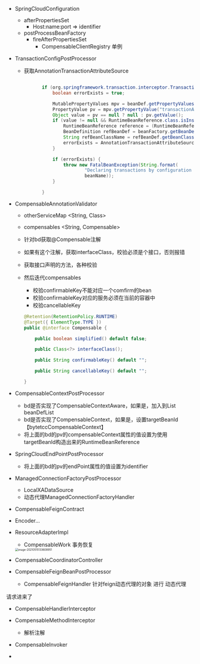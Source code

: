 * SpringCloudConfiguration
  * afterPropertiesSet
    * Host:name:port => identifier
  * postProcessBeanFactory
    * fireAfterPropertiesSet
      * CompensableClientRegistry 单例

* TransactionConfigPostProcessor

  * 获取AnnotationTransactionAttributeSource

  ```java
  
  			if (org.springframework.transaction.interceptor.TransactionInterceptor.class.getName().equals(beanClassName)) {
  				boolean errorExists = true;
  
  				MutablePropertyValues mpv = beanDef.getPropertyValues();
  				PropertyValue pv = mpv.getPropertyValue("transactionAttributeSource");
  				Object value = pv == null ? null : pv.getValue();
  				if (value != null && RuntimeBeanReference.class.isInstance(value)) {
  					RuntimeBeanReference reference = (RuntimeBeanReference) value;
  					BeanDefinition refBeanDef = beanFactory.getBeanDefinition(reference.getBeanName());
  					String refBeanClassName = refBeanDef.getBeanClassName();
  					errorExists = AnnotationTransactionAttributeSource.class.getName().equals(refBeanClassName) == false;
  				}
  
  				if (errorExists) {
  					throw new FatalBeanException(String.format(
  							"Declaring transactions by configuration is not supported yet, please use annotations to declare transactions(beanId= %s).",
  							beanName));
  				}
  
  			}
  ```

* CompensableAnnotationValidator

  * otherServiceMap <String, Class>

  * compensables <String, Compensable>

  * 针对bd获取@Compensable注解

  * 如果有这个注解，获取interfaceClass，校验必须是个接口，否则报错

  * 获取接口声明的方法，各种校验

  * 然后迭代compensables

    * 校验confirmableKey不能对应一个comfirm的bean
    * 校验confirmableKey对应的服务必须在当前的容器中
    * 校验cancellableKey

    ```java
    @Retention(RetentionPolicy.RUNTIME)
    @Target({ ElementType.TYPE })
    public @interface Compensable {
    
    	public boolean simplified() default false;
    
    	public Class<?> interfaceClass();
    
    	public String confirmableKey() default "";
    
    	public String cancellableKey() default "";
    
    }
    ```

* CompensableContextPostProcessor

  * bd是否实现了CompensableContextAware，如果是，加入到List<BeanDefinition> beanDefList
  * bd是否实现了CompensableContext，如果是，设置targetBeanId【bytetccCompensableContext】
  * 将上面的bd的pv的compensableContext属性的值设置为使用targetBeanId构造出来的RuntimeBeanReference

* SpringCloudEndPointPostProcessor

  * 将上面的bd的pv的endPoint属性的值设置为identifier



* ManagedConnectionFactoryPostProcessor

  * LocalXADataSource
  * 动态代理ManagedConnectionFactoryHandler

* CompensableFeignContract

* Encoder...

* ResourceAdapterImpl

  * CompensableWork 事务恢复

  <img src="/Users/admin/Library/Application Support/typora-user-images/image-20210515133608951.png" alt="image-20210515133608951" style="zoom:50%;" />

  

* CompensableCoordinatorController



* CompensableFeignBeanPostProcessor
  * CompensableFeignHandler 针对feign动态代理的对象 进行 动态代理











请求进来了

* CompensableHandlerInterceptor

* CompensableMethodInterceptor
  * 解析注解
* CompensableInvoker

*